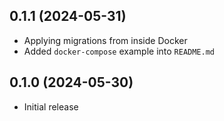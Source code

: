 ## 0.1.1 (2024-05-31)
- Applying migrations from inside Docker
- Added `docker-compose` example into `README.md`

## 0.1.0 (2024-05-30)
- Initial release